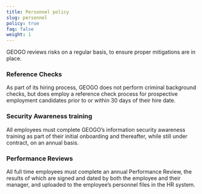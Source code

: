 ```yaml
---
title: Personnel policy
slug: personnel
policy: true
faq: false
weight: 1
---
```


GEOGO reviews risks on a regular basis, to ensure proper mitigations are in place.

### Reference Checks
As part of its hiring process, GEOGO does not perform criminal background checks, but does employ a reference check process for prospective employment candidates prior to or within 30 days of their hire date.

### Security Awareness training
All employees must complete GEOGO’s information security awareness training as part of their initial onboarding and thereafter, while still under contract, on an annual basis.

### Performance Reviews
All full time employees must complete an annual Performance Review, the results of which are signed and dated by both the employee and their manager, and uploaded to the employee’s personnel files in the HR system.
